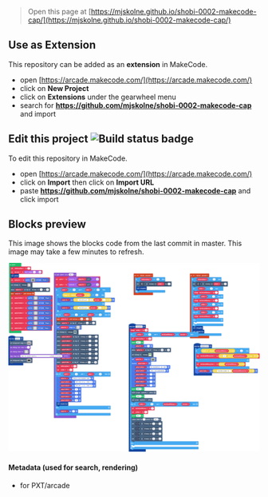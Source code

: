  


> Open this page at [https://mjskolne.github.io/shobi-0002-makecode-cap/](https://mjskolne.github.io/shobi-0002-makecode-cap/)

## Use as Extension

This repository can be added as an **extension** in MakeCode.

* open [https://arcade.makecode.com/](https://arcade.makecode.com/)
* click on **New Project**
* click on **Extensions** under the gearwheel menu
* search for **https://github.com/mjskolne/shobi-0002-makecode-cap** and import

## Edit this project ![Build status badge](https://github.com/mjskolne/shobi-0002-makecode-cap/workflows/MakeCode/badge.svg)

To edit this repository in MakeCode.

* open [https://arcade.makecode.com/](https://arcade.makecode.com/)
* click on **Import** then click on **Import URL**
* paste **https://github.com/mjskolne/shobi-0002-makecode-cap** and click import

## Blocks preview

This image shows the blocks code from the last commit in master.
This image may take a few minutes to refresh.

![A rendered view of the blocks](https://github.com/mjskolne/shobi-0002-makecode-cap/raw/master/.github/makecode/blocks.png)

#### Metadata (used for search, rendering)

* for PXT/arcade
<script src="https://makecode.com/gh-pages-embed.js"></script><script>makeCodeRender("{{ site.makecode.home_url }}", "{{ site.github.owner_name }}/{{ site.github.repository_name }}");</script>
